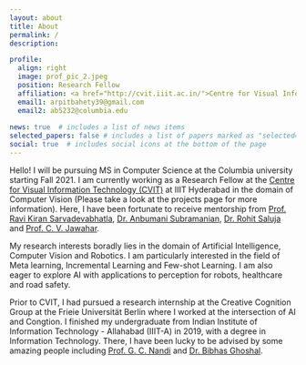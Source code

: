 ```yaml
---
layout: about
title: About
permalink: /
description: 

profile:
  align: right
  image: prof_pic_2.jpeg
  position: Research Fellow 
  affiliation: <a href="http://cvit.iiit.ac.in/">Centre for Visual Information Technology, IIIT Hyderabad</a>
  email1: arpitbahety39@gmail.com 
  email2: ab5232@columbia.edu
  
news: true  # includes a list of news items
selected_papers: false # includes a list of papers marked as "selected={true}"
social: true  # includes social icons at the bottom of the page
---
```


Hello! I will be pursuing MS in Computer Science at the Columbia university starting Fall 2021. I am currently working as a Research Fellow at the [Centre for Visual Information Technology (CVIT)](http://cvit.iiit.ac.in/) at IIIT Hyderabad in the domain of Computer Vision (Please take a look at the projects page for more information). Here, I have been fortunate to receive mentorship from [Prof. Ravi Kiran Sarvadevabhatla](https://ravika.github.io/), [Dr. Anbumani Subramanian](https://sites.google.com/view/anbumani/home?authuser=0), [Dr. Rohit Saluja](https://www.cse.iitb.ac.in/~rohitsaluja/) and [Prof. C. V. Jawahar](https://faculty.iiit.ac.in/~jawahar/).

My research interests boradly lies in the domain of Artificial Intelligence, Computer Vision and Robotics. I am particularly interested in the field of Meta learning, Incremental Learning and Few-shot Learning. I am also eager to explore AI with applications to perception for robots, healthcare and road safety.

Prior to CVIT, I had pursued a research internship at the Creative Cognition Group at the Frieie Universität Berlin where I worked at the intersection of AI and Congtion. I finished my undergraduate from Indian Institute of Information Technology - Allahabad (IIIT-A) in 2019, with a degree in Information Technology. There, I have been lucky to be advised by some amazing people including [Prof. G. C. Nandi](https://sites.google.com/site/gcnandi/Home) and [Dr. Bibhas Ghoshal](https://profile.iiita.ac.in/bibhas.ghoshal/). 


